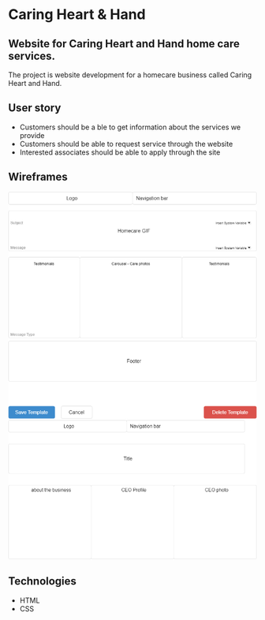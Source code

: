 # Caring Heart & Hand

## Website for Caring Heart and Hand home care services.
The project is website development for a homecare business called Caring Heart and Hand.

## User story
* Customers should be a ble to get information about the services we provide
* Customers should be able to request service through the website
* Interested associates should be able to apply through the site

## Wireframes

![Home page](https://github.com/kolinzo1/CaringHeart/blob/main/Images/CaringHeart_wireframe-Home%20page.drawio.png)
![About](https://github.com/kolinzo1/CaringHeart/blob/main/Images/CaringHeart_wireframe-About.drawio.png)

## Technologies
* HTML
* CSS
